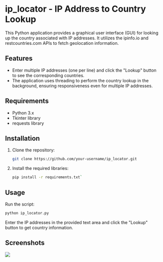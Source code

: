 # ip_locator - IP Address to Country Lookup 

This Python application provides a graphical user interface (GUI) for looking up the country associated with IP addresses. It utilizes the ipinfo.io and restcountries.com APIs to fetch geolocation information.

## Features

- Enter multiple IP addresses (one per line) and click the "Lookup" button to see the corresponding countries.
- The application uses threading to perform the country lookup in the background, ensuring responsiveness even for multiple IP addresses.

## Requirements

- Python 3.x
- Tkinter library
- requests library

## Installation

1. Clone the repository:

   ```bash
   git clone https://github.com/your-username/ip_locator.git
1. Install the required libraries:

   ```bash
   pip install -r requirements.txt`
## Usage

Run the script:

   ```bash
  python ip_locator.py
```

Enter the IP addresses in the provided text area and click the "Lookup" button to get country information.

## Screenshots
<img src="https://i.ibb.co/5GQWdnF/image.png"></img>
